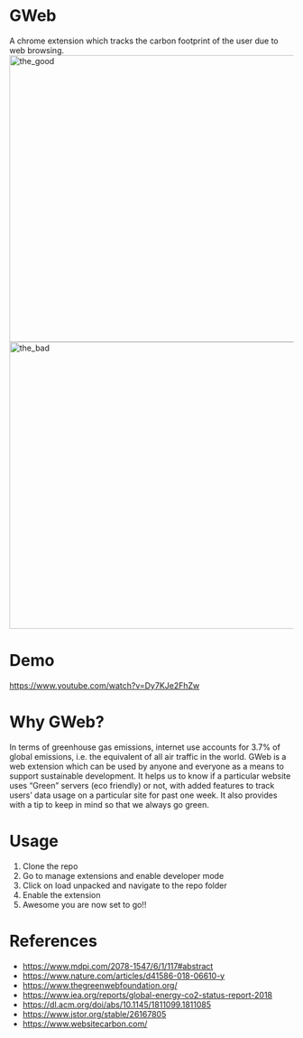 # GWeb
A chrome extension which tracks the carbon footprint of the user due to web browsing.
<img width="508" alt="the_good" src="https://user-images.githubusercontent.com/55705943/133957335-bcfc3794-79a7-4b4b-ad2a-8fa446cfe9f2.png">
<img width="508" alt="the_bad" src="https://user-images.githubusercontent.com/55705943/133957369-e7b1a0de-f0be-41b8-af8b-94cc4bba0b7f.png">

# Demo
https://www.youtube.com/watch?v=Dy7KJe2FhZw

# Why GWeb?
In terms of greenhouse gas emissions, internet use accounts for 3.7% of global emissions, i.e. the equivalent of all air traffic in the world. GWeb is a web extension which can be used by anyone and everyone as a means to support sustainable development. It helps us to know if a particular website uses “Green” servers (eco friendly) or not, with added features to track users’ data usage on a particular site for past one week. It also provides with a tip to keep in mind so that we always go green.

# Usage
1. Clone the repo
2. Go to manage extensions and enable developer mode
3. Click on load unpacked and navigate to the repo folder
4. Enable the extension
5. Awesome you are now set to go!!

# References
- https://www.mdpi.com/2078-1547/6/1/117#abstract
- https://www.nature.com/articles/d41586-018-06610-y
- https://www.thegreenwebfoundation.org/
- https://www.iea.org/reports/global-energy-co2-status-report-2018
- https://dl.acm.org/doi/abs/10.1145/1811099.1811085
- https://www.jstor.org/stable/26167805
- https://www.websitecarbon.com/ 
